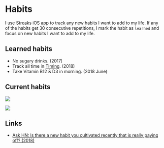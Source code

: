 # Habits
I use [Streaks](https://streaksapp.com) iOS app to track any new habits I want to add to my life. If any of the habits get 30 consecutive repetitions, I mark the habit as `learned` and focus on new habits I want to add to my life.

## Learned habits
- No sugary drinks. (2017)
- Track all time in [Timing](../macOS/apps/timing.md). (2018)
- Take Vitamin B12 & D3 in morning. (2018 June)

## Current habits
![](https://i.imgur.com/ZbIjPxp.jpg)

![](https://i.imgur.com/YKrp5DX.jpg)

## Links
- [Ask HN: Is there a new habit you cultivated recently that is really paying off? (2018)](https://news.ycombinator.com/item?id=17291127)